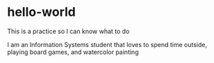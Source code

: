 # hello-world
This is a practice so I can know what to do

I am an Information Systems student that loves to spend time outside, playing board games, and watercolor painting
